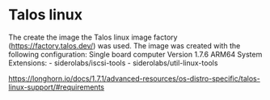 # Talos linux


The create the image the Talos linux image factory (https://factory.talos.dev/) was used. The image was created with the following configuration:
Single board computer
Version 1.7.6
ARM64
System Extensions: 
      - siderolabs/iscsi-tools
      - siderolabs/util-linux-tools

https://longhorn.io/docs/1.7.1/advanced-resources/os-distro-specific/talos-linux-support/#requirements